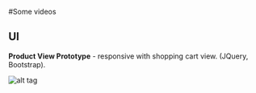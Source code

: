 #Some videos

## UI

**Product View Prototype** - responsive with shopping cart view. (JQuery, Bootstrap).


![alt tag](https://raw.githubusercontent.com/mcolonj/ui/master/responsive-shopping-cart.gif)
